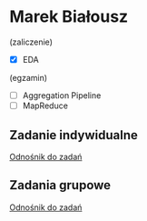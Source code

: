 # Marek Białousz

(zaliczenie)
- [X] EDA

(egzamin)
- [ ] Aggregation Pipeline
- [ ] MapReduce

## Zadanie indywidualne
[Odnośnik do zadań](https://Mareks1.github.io/noSQL-projekt/)

## Zadania grupowe
[Odnośnik do zadań](https://romety2.github.io/nosql/)
